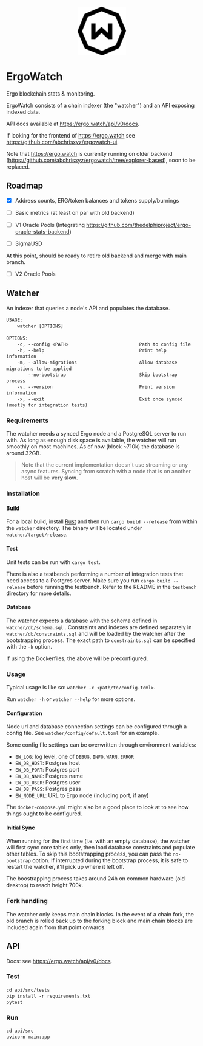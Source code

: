 <p align="center" style="margin-bottom: 0px !important;">
  <img width="128" src="https://github.com/abchrisxyz/ergowatch-ui/raw/master/ewi/public/ew-logo.svg" alt="logo" align="center">
</p>

# ErgoWatch
Ergo blockchain stats & monitoring.

ErgoWatch consists of a chain indexer (the "watcher") and an API exposing indexed data.

API docs available at https://ergo.watch/api/v0/docs.

If looking for the frontend of https://ergo.watch see https://github.com/abchrisxyz/ergowatch-ui.

Note that https://ergo.watch is currenlty running on older backend (https://github.com/abchrisxyz/ergowatch/tree/explorer-based), soon to be replaced.

## Roadmap

- [x] Address counts, ERG/token balances and tokens supply/burnings

- [ ] Basic metrics (at least on par with old backend)

- [ ] V1 Oracle Pools (Integrating https://github.com/thedelphiproject/ergo-oracle-stats-backend)

- [ ] SigmaUSD

At this point, should be ready to retire old backend and merge with main branch.

- [ ] V2 Oracle Pools

## Watcher

An indexer that queries a node's API and populates the database.

```
USAGE:
    watcher [OPTIONS]

OPTIONS:
    -c, --config <PATH>                          Path to config file
    -h, --help                                   Print help information
    -m, --allow-migrations                       Allow database migrations to be applied
        --no-bootstrap                           Skip bootstrap process
    -v, --version                                Print version information
    -x, --exit                                   Exit once synced (mostly for integration tests)
```



### Requirements

The watcher needs a synced Ergo node and a PostgreSQL server to run with. As long as enough disk space is available, the watcher will run smoothly on most machines. As of now (block ~710k) the database is around 32GB.

> Note that the current implementation doesn't use streaming or any async features. Syncing from scratch with a node that is on another host will be **very slow**.

### Installation

#### Build

For a local build, install [Rust](https://www.rust-lang.org/tools/install) and then run `cargo build --release` from within the `watcher` directory. The binary will be located under `watcher/target/release`.

#### Test

Unit tests can be run with `cargo test`.

There is also a testbench performing a number of integration tests that need access to a Postgres server. Make sure you run `cargo build --release` before running the testbench. Refer to the README in the `testbench` directory for more details.

#### Database

The watcher expects a database with the schema defined in `watcher/db/schema.sql` . Constraints and indexes are defined separately in `watcher/db/constraints.sql` and will be loaded by the watcher after the  bootstrapping process. The exact path to `constraints.sql` can be specified with the `-k` option.

If using the Dockerfiles, the above will be preconfigured.

### Usage

Typical usage is like so: `watcher -c <path/to/config.toml>`.

Run `watcher -h` or `watcher --help` for more options.

#### Configuration

Node url and database connection settings can be configured through a config file. See `watcher/config/default.toml` for an example.

Some config file settings can be overwritten through environment variables:

- `EW_LOG`: log level, one of `DEBUG`, `INFO`, `WARN`, `ERROR`
- `EW_DB_HOST`: Postgres host
- `EW_DB_PORT`: Postgres port
- `EW_DB_NAME`: Postgres name
- `EW_DB_USER`: Postgres user
- `EW_DB_PASS`: Postgres pass
- `EW_NODE_URL`: URL to Ergo node (including port, if any)

The `docker-compose.yml` might also be a good place to look at to see how things ought to be configured.

#### Initial Sync

When running for the first time (i.e. with an empty database), the watcher will first sync core tables only, then load database constraints and populate other tables. To skip this bootstrapping process, you can pass the `no-bootstrap` option. If interrupted during the bootstrap process, it is safe to restart the watcher, it'll pick up where it left off.

The boostrapping process takes around 24h on common hardware (old desktop) to reach height 700k.

### Fork handling

The watcher only keeps main chain blocks. In the event of a chain fork, the old branch is rolled back up to the forking block and main chain blocks are included again from that point onwards.

## API

Docs: see https://ergo.watch/api/v0/docs.

### Test

```
cd api/src/tests
pip install -r requirements.txt
pytest
```

### Run

```
cd api/src
uvicorn main:app
```

